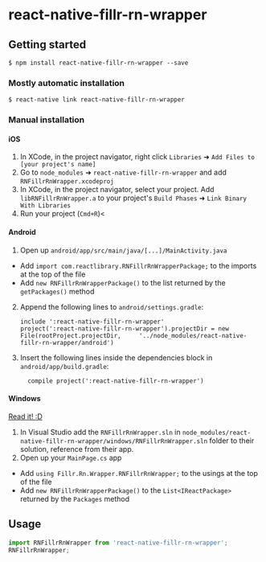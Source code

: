 
# react-native-fillr-rn-wrapper

## Getting started

`$ npm install react-native-fillr-rn-wrapper --save`

### Mostly automatic installation

`$ react-native link react-native-fillr-rn-wrapper`

### Manual installation


#### iOS

1. In XCode, in the project navigator, right click `Libraries` ➜ `Add Files to [your project's name]`
2. Go to `node_modules` ➜ `react-native-fillr-rn-wrapper` and add `RNFillrRnWrapper.xcodeproj`
3. In XCode, in the project navigator, select your project. Add `libRNFillrRnWrapper.a` to your project's `Build Phases` ➜ `Link Binary With Libraries`
4. Run your project (`Cmd+R`)<

#### Android

1. Open up `android/app/src/main/java/[...]/MainActivity.java`
  - Add `import com.reactlibrary.RNFillrRnWrapperPackage;` to the imports at the top of the file
  - Add `new RNFillrRnWrapperPackage()` to the list returned by the `getPackages()` method
2. Append the following lines to `android/settings.gradle`:
  	```
  	include ':react-native-fillr-rn-wrapper'
  	project(':react-native-fillr-rn-wrapper').projectDir = new File(rootProject.projectDir, 	'../node_modules/react-native-fillr-rn-wrapper/android')
  	```
3. Insert the following lines inside the dependencies block in `android/app/build.gradle`:
  	```
      compile project(':react-native-fillr-rn-wrapper')
  	```

#### Windows
[Read it! :D](https://github.com/ReactWindows/react-native)

1. In Visual Studio add the `RNFillrRnWrapper.sln` in `node_modules/react-native-fillr-rn-wrapper/windows/RNFillrRnWrapper.sln` folder to their solution, reference from their app.
2. Open up your `MainPage.cs` app
  - Add `using Fillr.Rn.Wrapper.RNFillrRnWrapper;` to the usings at the top of the file
  - Add `new RNFillrRnWrapperPackage()` to the `List<IReactPackage>` returned by the `Packages` method


## Usage
```javascript
import RNFillrRnWrapper from 'react-native-fillr-rn-wrapper';
RNFillrRnWrapper;
```
  